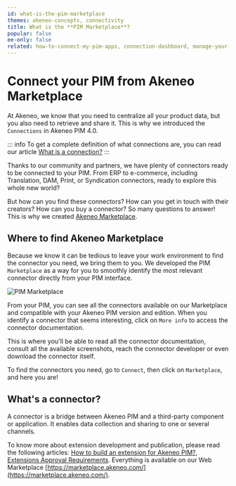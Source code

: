 ```yaml
---
id: what-is-the-pim-marketplace
themes: akeneo-concepts, connectivity
title: What is the **PIM Marketplace**?
popular: false
ee-only: false
related: how-to-connect-my-pim-apps, connection-dashboard, manage-your-connections
---
```


# Connect your PIM from Akeneo Marketplace

At Akeneo, we know that you need to centralize all your product data, but you also need to retrieve and share it. This is why we introduced the `Connections` in Akeneo PIM 4.0.

::: info
To get a complete definition of what connections are, you can read our article [What is a connection?](what-is-a-connection.html)
:::

Thanks to our community and partners, we have plenty of connectors ready to be connected to your PIM. 
From ERP to e-commerce, including Translation, DAM, Print, or Syndication connectors, ready to explore this whole new world?

But how can you find these connectors? How can you get in touch with their creators? How can you buy a connector? So many questions to answer! This is why we created [Akeneo Marketplace](https://marketplace.akeneo.com/).

## Where to find Akeneo Marketplace

Because we know it can be tedious to leave your work environment to find the connector you need, we bring them to you. We developed the PIM `Marketplace` as a way for you to smoothly identify the most relevant connector directly from your PIM interface.

![PIM Marketplace](../img/Pim-marketplace.png)

From your PIM, you can see all the connectors available on our Marketplace and compatible with your Akeneo PIM version and edition. When you identify a connector that seems interesting, click on `More info` to access the connector documentation. 

This is where you'll be able to read all the connector documentation, consult all the available screenshots, reach the connector developer or even download the connector itself. 

To find the connectors you need, go to `Connect`, then click on `Marketplace`, and here you are! 

## What's a connector?
A connector is a bridge between Akeneo PIM and a third-party component or application. 
It enables data collection and sharing to one or several channels. 


To know more about extension development and publication, please read the following articles: [How to build an extension for Akeneo PIM?](https://marketplace.akeneo.com/how-build-extension-akeneo-pim), [Extensions Approval Requirements](https://marketplace.akeneo.com/extensions-approval-requirements). Everything is available on our Web Marketplace [https://marketplace.akeneo.com/](https://marketplace.akeneo.com/). 
